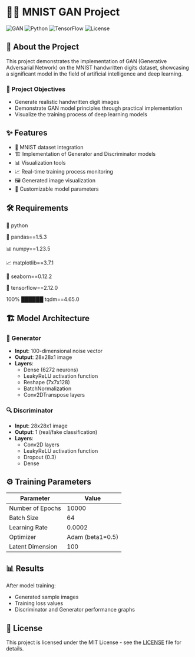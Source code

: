 # 🤖🔢 MNIST GAN Project

![GAN](https://img.shields.io/badge/GAN-Generative%20Adversarial%20Network-blue)
![Python](https://img.shields.io/badge/Python-3.8%2B-green)
![TensorFlow](https://img.shields.io/badge/TensorFlow-2.x-orange)
![License](https://img.shields.io/badge/License-MIT-yellow)


## 📝 About the Project

This project demonstrates the implementation of GAN (Generative Adversarial Network) on the MNIST handwritten digits dataset, showcasing a significant model in the field of artificial intelligence and deep learning.

### 🎯 Project Objectives
- Generate realistic handwritten digit images
- Demonstrate GAN model principles through practical implementation
- Visualize the training process of deep learning models
## ✨ Features

- 🔄 MNIST dataset integration
- 🏗️ Implementation of Generator and Discriminator models
- 📊 Visualization tools
- 📈 Real-time training process monitoring
- 🖼️ Generated image visualization
- 🎨 Customizable model parameters

## 🛠️ Requirements

🐍 python

🐼 pandas==1.5.3

📊 numpy==1.23.5

📈 matplotlib==3.7.1

🌈 seaborn==0.12.2

🤖 tensorflow==2.12.0

100% ██████ tqdm==4.65.0

## 🏗️ Model Architecture

### 🔧 Generator
- **Input**: 100-dimensional noise vector
- **Output**: 28x28x1 image
- **Layers**:
  - Dense (6272 neurons)
  - LeakyReLU activation function
  - Reshape (7x7x128)
  - BatchNormalization
  - Conv2DTranspose layers

### 🔍 Discriminator
- **Input**: 28x28x1 image
- **Output**: 1 (real/fake classification)
- **Layers**:
  - Conv2D layers
  - LeakyReLU activation function
  - Dropout (0.3)
  - Dense
 
## ⚙️ Training Parameters

| Parameter | Value |
|-----------|--------|
| Number of Epochs | 10000 |
| Batch Size | 64 |
| Learning Rate | 0.0002 |
| Optimizer | Adam (beta1=0.5) |
| Latent Dimension | 100 |

## 📊 Results

After model training:
- Generated sample images
- Training loss values
- Discriminator and Generator performance graphs

## 📜 License

This project is licensed under the MIT License - see the [LICENSE](LICENSE) file for details.
